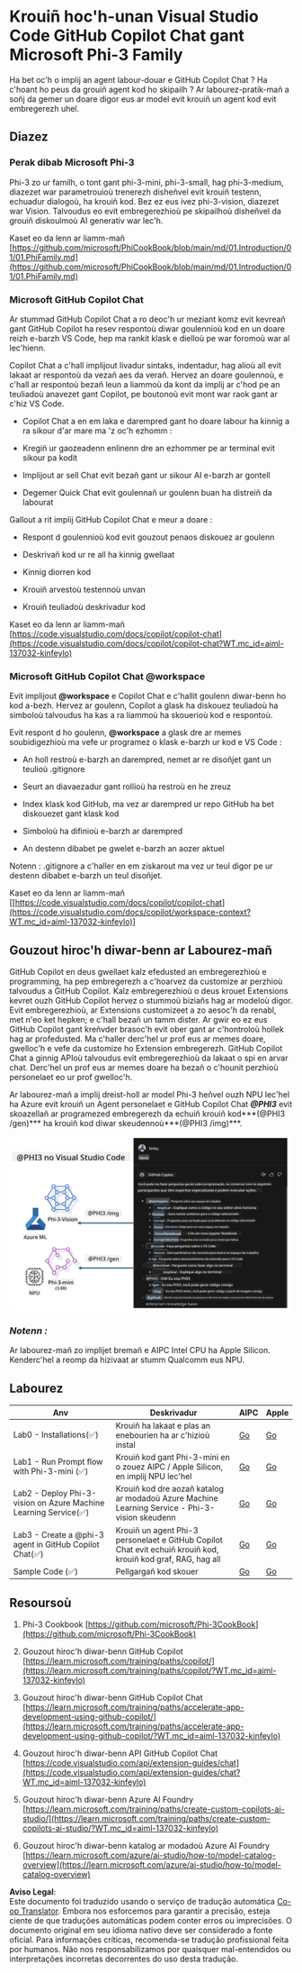 <!--
CO_OP_TRANSLATOR_METADATA:
{
  "original_hash": "00b7a699de8ac405fa821f4c0f7fc0ab",
  "translation_date": "2025-05-09T19:12:07+00:00",
  "source_file": "md/02.Application/02.Code/Phi3/VSCodeExt/README.md",
  "language_code": "br"
}
-->
# **Krouiñ hoc'h-unan Visual Studio Code GitHub Copilot Chat gant Microsoft Phi-3 Family**

Ha bet oc'h o implij an agent labour-douar e GitHub Copilot Chat ? Ha c'hoant ho peus da grouiñ agent kod ho skipailh ? Ar labourez-pratik-mañ a soñj da gemer un doare digor eus ar model evit krouiñ un agent kod evit embregerezh uhel.

## **Diazez**

### **Perak dibab Microsoft Phi-3**

Phi-3 zo ur familh, o tont gant phi-3-mini, phi-3-small, hag phi-3-medium, diazezet war parametrouioù trenerezh disheñvel evit krouiñ testenn, echuadur dialogoù, ha krouiñ kod. Bez ez eus ivez phi-3-vision, diazezet war Vision. Talvoudus eo evit embregerezhioù pe skipailhoù disheñvel da grouiñ diskoulmoù AI generativ war lec'h.

Kaset eo da lenn ar liamm-mañ [https://github.com/microsoft/PhiCookBook/blob/main/md/01.Introduction/01/01.PhiFamily.md](https://github.com/microsoft/PhiCookBook/blob/main/md/01.Introduction/01/01.PhiFamily.md)

### **Microsoft GitHub Copilot Chat**

Ar stummad GitHub Copilot Chat a ro deoc'h ur meziant komz evit kevreañ gant GitHub Copilot ha resev respontoù diwar goulennioù kod en un doare reizh e-barzh VS Code, hep ma rankit klask e dielloù pe war foromoù war al lec'hienn.

Copilot Chat a c'hall implijout livadur sintaks, indentadur, hag alioù all evit lakaat ar respontoù da vezañ aes da verañ. Hervez an doare goulennoù, e c'hall ar respontoù bezañ leun a liammoù da kont da implij ar c'hod pe an teuliadoù anavezet gant Copilot, pe boutonoù evit mont war raok gant ar c'hiz VS Code.

- Copilot Chat a en em laka e darempred gant ho doare labour ha kinnig a ra sikour d'ar mare ma 'z oc'h ezhomm :

- Kregiñ ur gaozeadenn enlinenn dre an ezhommer pe ar terminal evit sikour pa kodit

- Implijout ar sell Chat evit bezañ gant ur sikour AI e-barzh ar gontell

- Degemer Quick Chat evit goulennañ ur goulenn buan ha distreiñ da labourat

Gallout a rit implij GitHub Copilot Chat e meur a doare :

- Respont d goulennioù kod evit gouzout penaos diskouez ar goulenn

- Deskrivañ kod ur re all ha kinnig gwellaat

- Kinnig diorren kod

- Krouiñ arvestoù testennoù unvan

- Krouiñ teuliadoù deskrivadur kod

Kaset eo da lenn ar liamm-mañ [https://code.visualstudio.com/docs/copilot/copilot-chat](https://code.visualstudio.com/docs/copilot/copilot-chat?WT.mc_id=aiml-137032-kinfeylo)


###  **Microsoft GitHub Copilot Chat @workspace**

Evit implijout **@workspace** e Copilot Chat e c'hallit goulenn diwar-benn ho kod a-bezh. Hervez ar goulenn, Copilot a glask ha diskouez teuliadoù ha simboloù talvoudus ha kas a ra liammoù ha skouerioù kod e respontoù.

Evit respont d ho goulenn, **@workspace** a glask dre ar memes soubidigezhioù ma vefe ur programez o klask e-barzh ur kod e VS Code :

- An holl restroù e-barzh an darempred, nemet ar re disoñjet gant un teulioù .gitignore

- Seurt an diavaezadur gant rollioù ha restroù en he zreuz

- Index klask kod GitHub, ma vez ar darempred ur repo GitHub ha bet diskouezet gant klask kod

- Simboloù ha difinioù e-barzh ar darempred

- An destenn dibabet pe gwelet e-barzh an aozer aktuel

Notenn : .gitignore a c'haller en em ziskarout ma vez ur teul digor pe ur destenn dibabet e-barzh un teul disoñjet.

Kaset eo da lenn ar liamm-mañ [[https://code.visualstudio.com/docs/copilot/copilot-chat](https://code.visualstudio.com/docs/copilot/workspace-context?WT.mc_id=aiml-137032-kinfeylo)]


## **Gouzout hiroc'h diwar-benn ar Labourez-mañ**

GitHub Copilot en deus gwellaet kalz efedusted an embregerezhioù e programming, ha pep embregerezh a c'hoarvez da customize ar perzhioù talvoudus a GitHub Copilot. Kalz embregerezhioù o deus krouet Extensions kevret ouzh GitHub Copilot hervez o stummoù biziañs hag ar modeloù digor. Evit embregerezhioù, ar Extensions customizeet a zo aesoc'h da renabl, met n'eo ket hepken; e c'hall bezañ un tamm dister. Ar gwir eo ez eus GitHub Copilot gant kreñvder brasoc'h evit ober gant ar c'hontroloù hollek hag ar profedusted. Ma c'haller derc'hel ur prof eus ar memes doare, gwelloc'h e vefe da customize ho Extension embregerezh. GitHub Copilot Chat a ginnig APIoù talvoudus evit embregerezhioù da lakaat o spi en arvar chat. Derc'hel un prof eus ar memes doare ha bezañ o c'hounit perzhioù personelaet eo ur prof gwelloc'h.

Ar labourez-mañ a implij dreist-holl ar model Phi-3 heñvel ouzh NPU lec'hel ha Azure evit krouiñ un Agent personelaet e GitHub Copilot Chat ***@PHI3*** evit skoazellañ ar programezed embregerezh da echuiñ krouiñ kod***(@PHI3 /gen)*** ha krouiñ kod diwar skeudennoù***(@PHI3 /img)***.

![PHI3](../../../../../../../translated_images/cover.410a18b85555fad4ca8bfb8f0b1776a96ae7f8eae1132b8f0c09d4b92b8e3365.br.png)

### ***Notenn :*** 

Ar labourez-mañ zo implijet bremañ e AIPC Intel CPU ha Apple Silicon. Kenderc'hel a reomp da hizivaat ar stumm Qualcomm eus NPU.


## **Labourez**

| Anv | Deskrivadur | AIPC | Apple |
| ------------ | ----------- | -------- |-------- |
| Lab0 - Installations(✅) | Krouiñ ha lakaat e plas an enebourien ha ar c'hizioù instal | [Go](./HOL/AIPC/01.Installations.md) |[Go](./HOL/Apple/01.Installations.md) |
| Lab1 - Run Prompt flow with Phi-3-mini (✅) | Krouiñ kod gant Phi-3-mini en o zouez AIPC / Apple Silicon, en implij NPU lec'hel | [Go](./HOL/AIPC/02.PromptflowWithNPU.md) |  [Go](./HOL/Apple/02.PromptflowWithMLX.md) |
| Lab2 - Deploy Phi-3-vision on Azure Machine Learning Service(✅) | Krouiñ kod dre aozañ katalog ar modadoù Azure Machine Learning Service - Phi-3-vision skeudenn | [Go](./HOL/AIPC/03.DeployPhi3VisionOnAzure.md) |[Go](./HOL/Apple/03.DeployPhi3VisionOnAzure.md) |
| Lab3 - Create a @phi-3 agent in GitHub Copilot Chat(✅)  | Krouiñ un agent Phi-3 personelaet e GitHub Copilot Chat evit echuiñ krouiñ kod, krouiñ kod graf, RAG, hag all | [Go](./HOL/AIPC/04.CreatePhi3AgentInVSCode.md) | [Go](./HOL/Apple/04.CreatePhi3AgentInVSCode.md) |
| Sample Code (✅)  | Pellgargañ kod skouer | [Go](../../../../../../../code/07.Lab/01/AIPC) | [Go](../../../../../../../code/07.Lab/01/Apple) |


## **Resoursoù**

1. Phi-3 Cookbook [https://github.com/microsoft/Phi-3CookBook](https://github.com/microsoft/Phi-3CookBook)

2. Gouzout hiroc'h diwar-benn GitHub Copilot [https://learn.microsoft.com/training/paths/copilot/](https://learn.microsoft.com/training/paths/copilot/?WT.mc_id=aiml-137032-kinfeylo)

3. Gouzout hiroc'h diwar-benn GitHub Copilot Chat [https://learn.microsoft.com/training/paths/accelerate-app-development-using-github-copilot/](https://learn.microsoft.com/training/paths/accelerate-app-development-using-github-copilot/?WT.mc_id=aiml-137032-kinfeylo)

4. Gouzout hiroc'h diwar-benn API GitHub Copilot Chat [https://code.visualstudio.com/api/extension-guides/chat](https://code.visualstudio.com/api/extension-guides/chat?WT.mc_id=aiml-137032-kinfeylo)

5. Gouzout hiroc'h diwar-benn Azure AI Foundry [https://learn.microsoft.com/training/paths/create-custom-copilots-ai-studio/](https://learn.microsoft.com/training/paths/create-custom-copilots-ai-studio/?WT.mc_id=aiml-137032-kinfeylo)

6. Gouzout hiroc'h diwar-benn katalog ar modadoù Azure AI Foundry [https://learn.microsoft.com/azure/ai-studio/how-to/model-catalog-overview](https://learn.microsoft.com/azure/ai-studio/how-to/model-catalog-overview)

**Aviso Legal**:  
Este documento foi traduzido usando o serviço de tradução automática [Co-op Translator](https://github.com/Azure/co-op-translator). Embora nos esforcemos para garantir a precisão, esteja ciente de que traduções automáticas podem conter erros ou imprecisões. O documento original em seu idioma nativo deve ser considerado a fonte oficial. Para informações críticas, recomenda-se tradução profissional feita por humanos. Não nos responsabilizamos por quaisquer mal-entendidos ou interpretações incorretas decorrentes do uso desta tradução.